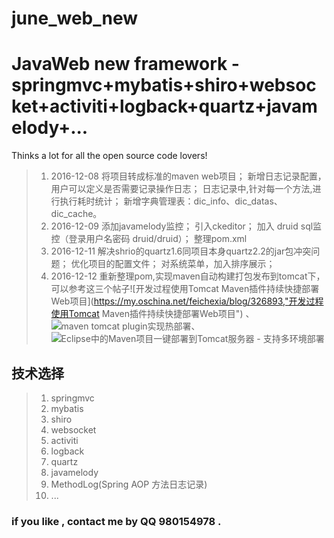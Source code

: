 # june_web_new
JavaWeb new framework - springmvc+mybatis+shiro+websocket+activiti+logback+quartz+javamelody+...
===
Thinks a lot for all the open source code lovers!

 > 1. 2016-12-08 
 	将项目转成标准的maven web项目；
	新增日志记录配置，用户可以定义是否需要记录操作日志；
	日志记录中,针对每一个方法,进行执行耗时统计；
	新增字典管理表：dic_info、dic_datas、dic_cache。
 > 2. 2016-12-09 
 	添加javamelody监控；
 	引入ckeditor；
 	加入 druid sql监控（登录用户名密码 druid/druid）；
 	整理pom.xml
 > 3. 2016-12-11 解决shrio的quartz1.6同项目本身quartz2.2的jar包冲突问题；
 	优化项目的配置文件；
 	对系统菜单，加入排序展示；
 > 4. 2016-12-12 重新整理pom,实现maven自动构建打包发布到tomcat下，可以参考这三个帖子![开发过程使用Tomcat Maven插件持续快捷部署Web项目](https://my.oschina.net/feichexia/blog/326893,"开发过程使用Tomcat Maven插件持续快捷部署Web项目")
 、![maven tomcat plugin实现热部署](http://blog.csdn.net/a468903507/article/details/45392083)、![Eclipse中的Maven项目一键部署到Tomcat服务器 - 支持多环境部署](http://blog.csdn.net/chwshuang/article/details/48499231)
 
 
## 技术选择 
 > 1. springmvc
 > 2. mybatis
 > 3. shiro
 > 4. websocket
 > 5. activiti
 > 6. logback
 > 7. quartz
 > 8. javamelody
 > 9. MethodLog(Spring AOP 方法日志记录)
 > 10. ...
 
### if you like , contact me by QQ **980154978** .
